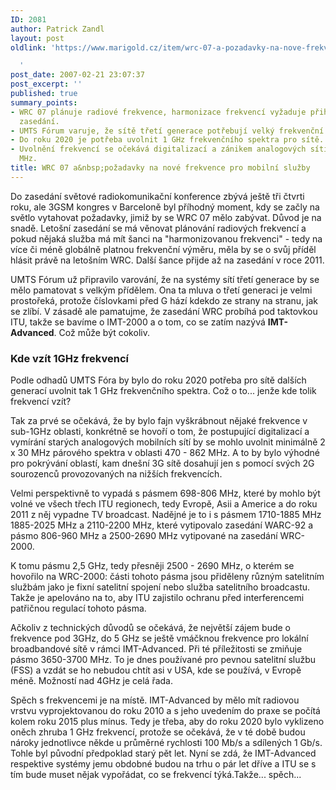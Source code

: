 ```yaml
---
ID: 2081
author: Patrick Zandl
layout: post
oldlink: 'https://www.marigold.cz/item/wrc-07-a-pozadavky-na-nove-frekvence-pro-mobilni-sluzby

  '
post_date: 2007-02-21 23:07:37
post_excerpt: ''
published: true
summary_points:
- WRC 07 plánuje radiové frekvence, harmonizace frekvencí vyžaduje přihlášení na tomto
  zasedání.
- UMTS Fórum varuje, že sítě třetí generace potřebují velký frekvenční příděl.
- Do roku 2020 je potřeba uvolnit 1 GHz frekvenčního spektra pro sítě.
- Uvolnění frekvencí se očekává digitalizací a zánikem analogových sítí v pásmu 470-862
  MHz.
title: WRC 07 a&nbsp;požadavky na nové frekvence pro mobilní služby
---
```


Do zasedání světové radiokomunikační konference zbývá ještě tři čtvrti roku, ale 3GSM kongres v Barceloně byl příhodný moment, kdy se začly na světlo vytahovat požadavky, jimiž by se WRC 07 mělo zabývat. Důvod je na snadě. Letošní zasedání se má věnovat plánování radiových frekvencí a pokud nějaká služba má mít šanci na "harmonizovanou frekvenci" - tedy na více či méně globálně platnou frekvenční výměru, měla by se o svůj příděl hlásit právě na letošním WRC. Další šance přijde až na zasedání v roce 2011.

UMTS Fórum už připravilo varování, že na systémy sítí třetí generace by se mělo pamatovat s velkým přídělem. Ona ta mluva o třetí generaci je velmi prostořeká, protože číslovkami před G hází kdekdo ze strany na stranu, jak se zlíbí. V zásadě ale pamatujme, že zasedání WRC probíhá pod taktovkou ITU, takže se bavíme o IMT-2000 a o tom, co se zatím nazývá <strong>IMT-Advanced</strong>. Což může být cokoliv.

<!--more-->

<h3>Kde vzít 1GHz frekvencí</h3>

Podle odhadů UMTS Fóra by bylo do roku 2020 potřeba pro sítě dalších generací uvolnit tak 1 GHz frekvenčního spektra. Což o to... jenže kde tolik frekvencí vzít?

Tak za prvé se očekává, že by bylo fajn vyškrábnout nějaké frekvence v sub-1GHz oblasti, konkrétně se hovoří o tom, že postupující digitalizací a vymírání starých analogových mobilních sítí by se mohlo uvolnit minimálně 2 x 30 MHz párového spektra v oblasti 470 - 862 MHz. A to by bylo výhodné pro pokrývání oblastí, kam dnešní 3G sítě dosahují jen s pomocí svých 2G sourozenců provozovaných na nižších frekvencích.

Velmi perspektivně to vypadá s pásmem 698-806 MHz, které by mohlo být volné ve všech třech ITU regionech, tedy Evropě, Asii a Americe a do roku 2011 z něj vypadne TV broadcast. Nadějné je to i s pásmem 1710-1885 MHz 1885-2025 MHz a 2110-2200 MHz, které vytipovalo zasedání WARC-92 a pásmo 806-960 MHz a  2500-2690 MHz vytipované na zasedání WRC-2000.

K tomu pásmu 2,5 GHz, tedy přesněji 2500 - 2690 MHz, o kterém se hovořilo na WRC-2000: části tohoto pásma jsou přiděleny různým satelitním službám jako je fixní satelitní spojení nebo služba satelitního broadcastu. Takže je apelováno na to, aby ITU zajistilo ochranu před interferencemi patřičnou regulací tohoto pásma.

Ačkoliv z technických důvodů se očekává, že největší zájem bude o frekvence pod 3GHz, do 5 GHz se ještě vmáčknou frekvence pro lokální broadbandové sítě v rámci IMT-Advanced. Při té příležitosti se zmiňuje pásmo 3650-3700 MHz. To je dnes používané pro pevnou satelitní službu (FSS) a vzdát se ho nebudou chtít asi v USA, kde se používá, v Evropě méně. Možností nad 4GHz je celá řada.  

Spěch s frekvencemi je na místě. IMT-Advanced by mělo mít radiovou vrstvu vyprojektovanou do roku 2010 a s jeho uvedením do praxe se počítá kolem roku 2015 plus mínus. Tedy je třeba, aby do roku 2020 bylo vyklizeno oněch zhruba 1 GHz frekvencí, protože se očekává, že v té době budou nároky jednotlivce někde u průměrné rychlosti 100 Mb/s a sdílených 1 Gb/s. Tohle byl původní předpoklad starý pět let. Nyní se zdá, že IMT-Advanced respektive systémy jemu obdobné budou na trhu o pár let dříve a ITU se s tím bude muset nějak vypořádat, co se frekvencí týká.Takže... spěch...